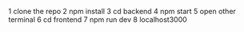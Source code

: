 1 clone the repo
2 npm install
3 cd backend
4 npm start
5 open other terminal
6 cd frontend
7 npm run dev
8 localhost3000
